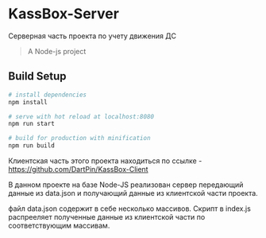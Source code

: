 # KassBox-Server
Серверная часть проекта по учету движения ДС

> A Node-js project

## Build Setup

``` bash
# install dependencies
npm install

# serve with hot reload at localhost:8080
npm run start

# build for production with minification
npm run build
```
Клиентская часть этого проекта находиться по ссылке - https://github.com/DartPin/KassBox-Client

В данном проекте на базе Node-JS реализован сервер передающий данные из data.json и получающий данные из клиентской части проекта.

файл data.json содержит в себе несколько массивов. Скрипт в index.js распрееляет полученные данные из клиентской части по соответствующим массивам.
